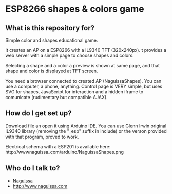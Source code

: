 # ESP8266 shapes & colors game

## What is this repository for? ##

Simple color and shapes educational game.

It creates an AP on a ESP8266 with a IL9340 TFT (320x240px). t provides a web server with a simple page to choose shapes and colors.

Selecting a shape and a color a preview is shown at same page, and that shape and color is displayed at TFT screen.

You need a browser connected to created AP (NaguissaShapes). You can use a computer, a phone, anything. Control page is VERY simple, but uses SVG for shapes, JavaScript for interaction and a hidden iframe to comunicate (rudimentary but compatible AJAX).


## How do I get set up? ##

Download file an open it using Arduino IDE. You can use Glenn Irwin original IL9340 library (removing the "_esp" suffix in include) or the verson provided with that program, proved to work.

Electrical schema with a ESP201 is available here: http://wwwnaguissa_com/arduino/NaguissaShapes.png



## Who do I talk to? ##

 * [Naguissa](https://github.com/Naguissa)
 * http://www.naguissa.com
